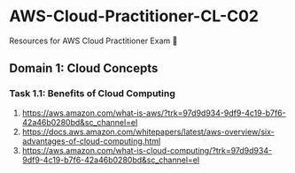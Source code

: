 # AWS-Cloud-Practitioner-CL-C02
Resources for AWS Cloud Practitioner Exam 🚀

## Domain 1: Cloud Concepts
### Task 1.1: Benefits of Cloud Computing

1. https://aws.amazon.com/what-is-aws/?trk=97d9d934-9df9-4c19-b7f6-42a46b0280bd&sc_channel=el
2. https://docs.aws.amazon.com/whitepapers/latest/aws-overview/six-advantages-of-cloud-computing.html
3. https://aws.amazon.com/what-is-cloud-computing/?trk=97d9d934-9df9-4c19-b7f6-42a46b0280bd&sc_channel=el




